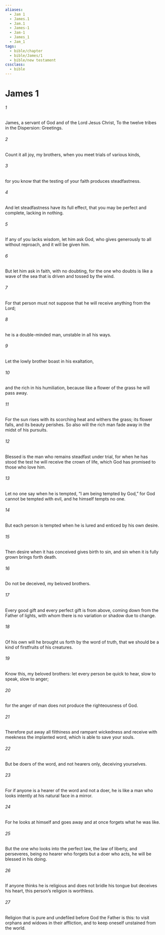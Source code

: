```yaml
---
aliases:
  - Jam 1
  - James.1
  - Jam.1
  - James-1
  - Jam-1
  - James_1
  - Jam_1
tags:
  - bible/chapter
  - bible/James/1
  - bible/new testament
cssclass:
  - bible
---
```


# James 1

###### 1
James, a servant of God and of the Lord Jesus Christ, To the twelve tribes in the Dispersion: Greetings.
###### 2
Count it all joy, my brothers, when you meet trials of various kinds,
###### 3
for you know that the testing of your faith produces steadfastness.
###### 4
And let steadfastness have its full effect, that you may be perfect and complete, lacking in nothing.
###### 5
If any of you lacks wisdom, let him ask God, who gives generously to all without reproach, and it will be given him.
###### 6
But let him ask in faith, with no doubting, for the one who doubts is like a wave of the sea that is driven and tossed by the wind.
###### 7
For that person must not suppose that he will receive anything from the Lord;
###### 8
he is a double-minded man, unstable in all his ways.
###### 9
Let the lowly brother boast in his exaltation,
###### 10
and the rich in his humiliation, because like a flower of the grass he will pass away.
###### 11
For the sun rises with its scorching heat and withers the grass; its flower falls, and its beauty perishes. So also will the rich man fade away in the midst of his pursuits.
###### 12
Blessed is the man who remains steadfast under trial, for when he has stood the test he will receive the crown of life, which God has promised to those who love him.
###### 13
Let no one say when he is tempted, “I am being tempted by God,” for God cannot be tempted with evil, and he himself tempts no one.
###### 14
But each person is tempted when he is lured and enticed by his own desire.
###### 15
Then desire when it has conceived gives birth to sin, and sin when it is fully grown brings forth death.
###### 16
Do not be deceived, my beloved brothers.
###### 17
Every good gift and every perfect gift is from above, coming down from the Father of lights, with whom there is no variation or shadow due to change.
###### 18
Of his own will he brought us forth by the word of truth, that we should be a kind of firstfruits of his creatures.
###### 19
Know this, my beloved brothers: let every person be quick to hear, slow to speak, slow to anger;
###### 20
for the anger of man does not produce the righteousness of God.
###### 21
Therefore put away all filthiness and rampant wickedness and receive with meekness the implanted word, which is able to save your souls.
###### 22
But be doers of the word, and not hearers only, deceiving yourselves.
###### 23
For if anyone is a hearer of the word and not a doer, he is like a man who looks intently at his natural face in a mirror.
###### 24
For he looks at himself and goes away and at once forgets what he was like.
###### 25
But the one who looks into the perfect law, the law of liberty, and perseveres, being no hearer who forgets but a doer who acts, he will be blessed in his doing.
###### 26
If anyone thinks he is religious and does not bridle his tongue but deceives his heart, this person’s religion is worthless.
###### 27
Religion that is pure and undefiled before God the Father is this: to visit orphans and widows in their affliction, and to keep oneself unstained from the world.


